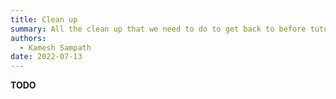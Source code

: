 ```yaml
---
title: Clean up
summary: All the clean up that we need to do to get back to before tutorial run
authors:
  - Kamesh Sampath
date: 2022-07-13
---
```


__TODO__ 
